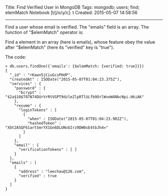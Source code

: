Title: Find Verified User in MongoDB
Tags: mongodb; users; find; elemMatch
Notebook [t/j/o/y/c]: t
Created: 2015-05-07 14:58:56

------

Find a user whose email is verified.
The "emails" field is an array.
The function of "$elemMatch" operator is: 

Find a element in an array (here is emails),
whose feature obey the value after "$elemMatch" (here its "verified" key is "true").

The code:

    > db.users.findOne({'emails': {$elemMatch: {verified: true}}})
    {
      "_id" : "rKawn5jCiuGcsPHdP",
      "createdAt" : ISODate("2015-05-07T01:04:23.375Z"),
      "services" : {
        "password" : {
          "bcrypt" : "$2a$10$T07N74DUrVrRtVGPT9dzleZlpRTlULfb9OrlWveW4NbcNpi.HkiAK"
        },
        "resume" : {
          "loginTokens" : [
            {
              "when" : ISODate("2015-05-07T01:04:23.902Z"),
              "hashedToken" : "Xbt2ASQF61artSmrYX1Gn6DLUNvbIrz9DW0sE4tbJh4="
            }
          ]
        },
        "email" : {
          "verificationTokens" : [ ]
        }
      },
      "emails" : [
        {
          "address" : "leechau@126.com",
          "verified" : true
        }
      ]
    }
